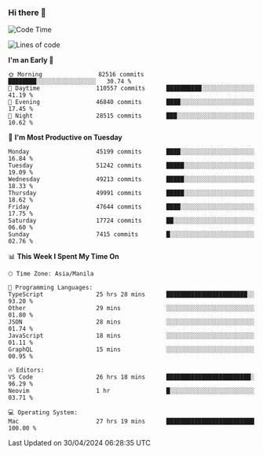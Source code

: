 ### Hi there 👋

<!--START_SECTION:waka-->
![Code Time](http://img.shields.io/badge/Code%20Time-5%2C106%20hrs%2037%20mins-blue)

![Lines of code](https://img.shields.io/badge/From%20Hello%20World%20I%27ve%20Written-117.0%20million%20lines%20of%20code-blue)

**I'm an Early 🐤** 

```text
🌞 Morning                82516 commits       ████████░░░░░░░░░░░░░░░░░   30.74 % 
🌆 Daytime                110557 commits      ██████████░░░░░░░░░░░░░░░   41.19 % 
🌃 Evening                46840 commits       ████░░░░░░░░░░░░░░░░░░░░░   17.45 % 
🌙 Night                  28515 commits       ███░░░░░░░░░░░░░░░░░░░░░░   10.62 % 
```
📅 **I'm Most Productive on Tuesday** 

```text
Monday                   45199 commits       ████░░░░░░░░░░░░░░░░░░░░░   16.84 % 
Tuesday                  51242 commits       █████░░░░░░░░░░░░░░░░░░░░   19.09 % 
Wednesday                49213 commits       █████░░░░░░░░░░░░░░░░░░░░   18.33 % 
Thursday                 49991 commits       █████░░░░░░░░░░░░░░░░░░░░   18.62 % 
Friday                   47644 commits       ████░░░░░░░░░░░░░░░░░░░░░   17.75 % 
Saturday                 17724 commits       ██░░░░░░░░░░░░░░░░░░░░░░░   06.60 % 
Sunday                   7415 commits        █░░░░░░░░░░░░░░░░░░░░░░░░   02.76 % 
```


📊 **This Week I Spent My Time On** 

```text
🕑︎ Time Zone: Asia/Manila

💬 Programming Languages: 
TypeScript               25 hrs 28 mins      ███████████████████████░░   93.20 % 
Other                    29 mins             ░░░░░░░░░░░░░░░░░░░░░░░░░   01.80 % 
JSON                     28 mins             ░░░░░░░░░░░░░░░░░░░░░░░░░   01.74 % 
JavaScript               18 mins             ░░░░░░░░░░░░░░░░░░░░░░░░░   01.11 % 
GraphQL                  15 mins             ░░░░░░░░░░░░░░░░░░░░░░░░░   00.95 % 

🔥 Editors: 
VS Code                  26 hrs 18 mins      ████████████████████████░   96.29 % 
Neovim                   1 hr                █░░░░░░░░░░░░░░░░░░░░░░░░   03.71 % 

💻 Operating System: 
Mac                      27 hrs 19 mins      █████████████████████████   100.00 % 
```


 Last Updated on 30/04/2024 06:28:35 UTC
<!--END_SECTION:waka-->


<!--
**rad182/rad182** is a ✨ _special_ ✨ repository because its `README.md` (this file) appears on your GitHub profile.

Here are some ideas to get you started:

- 🔭 I’m currently working on ...
- 🌱 I’m currently learning ...
- 👯 I’m looking to collaborate on ...
- 🤔 I’m looking for help with ...
- 💬 Ask me about ...
- 📫 How to reach me: ...
- 😄 Pronouns: ...
- ⚡ Fun fact: ...
-->

